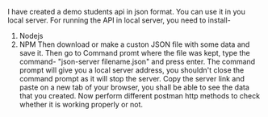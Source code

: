 I have created a demo students api in json format. You can use it in you local server. For running the API in local server, you need to install-
1. Nodejs
2. NPM
Then download or make a custon JSON file with some data and save it. Then go to Command promt where the file was kept, type the command-
"json-server filename.json" and press enter.
The command prompt will give you a local server address, you shouldn't close the command prompt as it will stop the server.
Copy the server link and paste on a new tab of your browser, you shall be able to see the data that you created. Now perform different postman http methods to check whether it is working properly or not.
